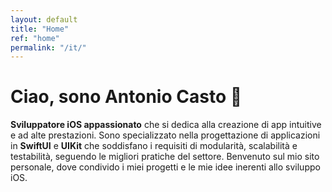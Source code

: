 ```yaml
---
layout: default
title: "Home"
ref: "home"
permalink: "/it/"
---
```

# Ciao, sono Antonio Casto 👋

**Sviluppatore iOS appassionato** che si dedica alla creazione di app intuitive e ad alte prestazioni.
Sono specializzato nella progettazione di applicazioni in **SwiftUI** e **UIKit** che soddisfano i requisiti di modularità, scalabilità e testabilità, seguendo le migliori pratiche del settore.
Benvenuto sul mio sito personale, dove condivido i miei progetti e le mie idee inerenti allo sviluppo iOS.